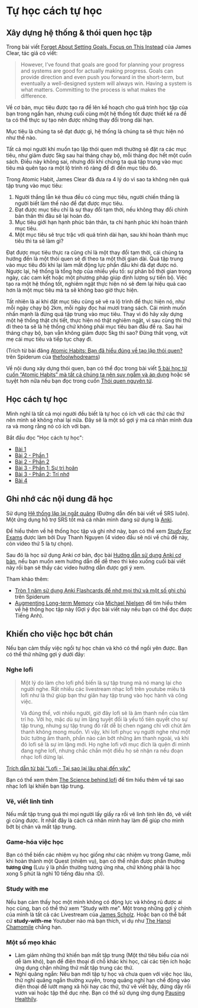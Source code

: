 # Tự học cách tự học

## Xây dựng hệ thống & thói quen học tập
Trong bài viết [Forget About Setting Goals. Focus on This Instead](https://jamesclear.com/goals-systems) của James Clear, tác giả có viết:

> However, I’ve found that goals are good for planning your progress and systems are good for actually making progress. 
> Goals can provide direction and even push you forward in the short-term, but eventually a well-designed system will always win. Having a system is what matters. Committing to the process is what makes the difference.

Về cơ bản, mục tiêu được tạo ra để lên kế hoạch cho quá trình học tập của bạn trong ngắn hạn, nhưng cuối cùng một hệ thống tốt được thiết kế ra để ta có thể thực sự tạo nên được những thay đổi trong dài hạn. 

Mục tiêu là chúng ta sẽ đạt được gì, hệ thống là chúng ta sẽ thực hiện nó như thế nào.

Tất cả mọi người khi muốn tạo lập thói quen mới thường sẽ đặt ra các mục tiêu, như giảm được 5kg sau hai tháng chạy bộ, mỗi tháng đọc hết một cuốn sách. Điều này không sai, nhưng đôi khi chúng ta quá tập trung vào mục tiêu mà quên tạo ra một lộ trình rõ ràng để đi đến mục tiêu đó. 

Trong Atomic Habit, James Clear đã đưa ra 4 lý do vì sao ta không nên quá tập trung vào mục tiêu: 

1. Người thắng lẫn kẻ thua đều có cùng mục tiêu, người chiến thắng là người biết làm thế nào để đạt được mục tiêu.
2. Đạt được mục tiêu chỉ là sự thay đổi tạm thời, nếu không thay đổi chính bản thân thì đâu sẽ lại hoàn đó.
3. Mục tiêu giới hạn hạnh phúc bản thân, ta chỉ hạnh phúc khi hoàn thành mục tiêu.
4. Một mục tiêu sẽ trục trặc với quá trình dài hạn, sau khi hoàn thành mục tiêu thì ta sẽ làm gì?

Đạt được mục tiêu thực ra cũng chỉ là một thay đổi tạm thời, cái chúng ta hướng đến là một thói quen sẽ đi theo ta một thời gian dài. Quá tập trung vào mục tiêu đôi khi lại làm mất động lực phấn đấu khi đã đạt được nó. Ngược lại, hệ thống là tổng hợp của nhiều yếu tố: sự phân bổ thời gian trong ngày, các cam kết hoặc một phương pháp giúp định lượng sự tiến bộ. Việc tạo ra một hệ thống tốt, nghiêm ngặt thực hiện nó sẽ đem lại hiệu quả cao hơn là một mục tiêu mà ta sẽ không bao giờ thực hiện.

Tất nhiên là ai khi đặt mục tiêu cũng sẽ vẽ ra lộ trình để thực hiện nó, như mỗi ngày chạy bộ 2km, mỗi ngày đọc hai mươi trang sách. Cái mình muốn nhấn mạnh là đừng quá tập trung vào mục tiêu. Thay vì đó hãy xây dựng một hệ thống thật chi tiết, thực hiện nó thật nghiêm ngặt, vì sau cùng thì thứ đi theo ta sẽ là hệ thống chứ không phải mục tiêu ban đầu đề ra. Sau hai tháng chạy bộ, bạn vẫn không giảm được 5kg thì sao? Đừng thất vọng, vứt mẹ cái mục tiêu và tiếp tục chạy đi.

(Trích từ bài đăng [Atomic Habits: Bạn đã hiểu đúng về tạo lập thói quen?](https://spiderum.com/bai-dang/Gioi-thieu-Atomic-Habits-Lieu-ban-co-thuc-su-hieu-ve-viec-tao-lap-thoi-quen-YsBHNEgJ418B) trên Spiderum của [thefoolwhodreams](https://spiderum.com/nguoi-dung/kaitokid14121998))

Về nội dung xây dựng thói quen, bạn có thể đọc trong bài viết [5 bài học từ cuốn “Atomic Habits” mà tất cả chúng ta nên suy ngẫm và áp dụng](https://spiderum.com/bai-dang/5-bai-hoc-tu-cuon-Atomic-Habits-ma-tat-ca-chung-ta-nen-suy-ngam-va-ap-dung-13uQRZQqBfWl) hoặc sẽ tuyệt hơn nữa nếu bạn đọc trong cuốn [Thói quen nguyên tử](https://tiki.vn/sach-atomic-habits-thay-doi-ti-hon-hieu-qua-bat-ngo-nhung-thay-doi-nho-tao-nen-thanh-cong-lon-tang-kem-bookmark-p145289356.html).

## Học cách tự học

Mình nghĩ là tất cả mọi người đều biết là tự học có ích với các thứ các thứ nên mình sẽ không nhai lại nữa. Đây sẽ là một số gợi ý mà cá nhân mình đưa ra và mong rằng nó có ích với bạn.

Bắt đầu đọc "Học cách tự học":

- [Bài 1](https://spiderum.com/bai-dang/Learning-How-to-Learn-Week-1-5ii)
- [Bài 2 - Phần 1](https://spiderum.com/bai-dang/Learning-How-to-Learn-Week-2-Part-1-5kh)
- [Bài 2 - Phần 2](https://spiderum.com/bai-dang/Learning-How-to-Learn-Week-2-Part-2-5kz)
- [Bài 3 - Phần 1: Sự trì hoãn](https://spiderum.com/bai-dang/Learning-How-to-Learn-Week-3-Part-1-Procrastination-n4v)
- [Bài 3 - Phần 2: Trí nhớ](https://spiderum.com/bai-dang/Learning-How-to-Learn-Week-3-Part-2-Memory-ntw)
- [Bài 4](https://spiderum.com/bai-dang/Learning-How-to-Learn-Week-4-oto)

## Ghi nhớ các nội dung đã học

Sử dụng [Hệ thống lặp lại ngắt quãng](https://daihocmo.github.io/ngoai-ngu/srs/) (Đường dẫn đến bài viết về SRS luôn). Một ứng dụng hỗ trợ SRS tốt mà cá nhân mình đang sử dụng là [Anki](https://apps.ankiweb.net/).

Để hiểu thêm về hệ thống học tập và ghi nhớ này, bạn có thể xem [Study For Exams](https://www.youtube.com/playlist?list=PLCI5VGItTkAtyyUY_DJ3-_L90BUD6Aeg9) được làm bởi Duy Thanh Nguyen (4 video đầu sẽ nói về chủ đề này, còn video thứ 5 là tự chọn).

Sau đó là học sử dụng Anki cơ bản, đọc bài [Hướng dẫn sử dụng Anki cơ bản](https://daihocmo.github.io/ngoai-ngu/anki/), nếu bạn muốn xem hướng dẫn để dễ theo thì kéo xuống cuối bài viết này rồi bạn sẽ thấy các video hướng dẫn được gợi ý xem.

Tham khảo thêm:

- [Tròn 1 năm sử dụng Anki Flashcards để nhớ mọi thứ và một số ghi chú](https://spiderum.com/bai-dang/Tron-1-nam-su-dung-Anki-de-nho-moi-thu-va-mot-so-ghi-chu-8pz) trên Spiderum
- [Augmenting Long-term Memory](https://augmentingcognition.com/ltm.html) của [Michael Nielsen](https://michaelnielsen.org) để tìm hiểu thêm về hệ thống học tập này (Gợi ý đọc bài viết này nếu bạn có thể đọc được Tiếng Anh).

## Khiến cho việc học bớt chán

Nếu bạn cảm thấy việc ngồi tự học chán và khó có thể ngồi yên được. Bạn có thể thử những gợi ý dưới đây:

### Nghe lofi

> Một lý do làm cho lofi phổ biến là sự tập trung mà nó mang lại cho người nghe. Rất nhiều các livestream nhạc lofi trên youtube miêu tả lofi như là thứ giúp bạn thư giãn hay tập trung vào học hành và công việc.
>
> Và đúng thế, với nhiều người, giờ đây lofi sẽ là âm thanh nền của tâm trí họ. Với họ, mặc dù sự im lặng tuyệt đối là yếu tố tiên quyết cho sự tập trung, nhưng sự tập trung đó rất dễ bị chen ngang chỉ với chút âm thanh không mong muốn. Vì vậy, khi lofi phục vụ người nghe như một bức tường âm thanh, phần nào cản bớt những âm thanh ngoài, và khi đó lofi sẽ là sự im lặng mới. Họ nghe lofi với mục đích là quên đi mình đang nghe lofi, nhưng chắc chắn một điều họ sẽ nhận ra nếu đoạn nhạc lofi dừng lại.

[Trích dẫn từ bài "Lofi - Tại sao lại lâu phai đến vậy"](https://spiderum.com/bai-dang/Lofi-Tai-sao-lai-lau-phai-den-vay-102w)

Bạn có thể xem thêm [The Science behind lofi](https://www.youtube.com/watch?v=OeFujF6LdAM) để tìm hiểu thêm về tại sao nhạc lofi lại khiến bạn tập trung.

### Vẽ, viết linh tinh

Nếu mất tập trung quá thì mọi người lấy giấy ra rồi vẽ linh tinh lên đó, vẽ viết gì cũng được. Ít nhất đây là cách cá nhân mình hay làm để giúp cho mình bớt bị chán và mất tập trung.

### Game-hóa việc học

Bạn có thể biến các nhiệm vụ học giống như các nhiệm vụ trong Game, mỗi khi hoàn thành một Quest (nhiệm vụ), bạn có thể nhận được phần thưởng **tương ứng** (Lưu ý là phần thưởng tương ứng nha, chứ không phải là học xong 5 phút là nghỉ 10 tiếng đâu nha :D).

### Study with me

Nếu bạn cảm thấy học một mình không có động lực và không rủ được ai học cùng, bạn có thể thử xem "Study with me". Một trong những gợi ý chính của mình là tất cả các Livestream của [James Scholz](https://www.youtube.com/@JamesScholz/streams). Hoặc bạn có thể bất cứ **study-with-me** Youtuber nào mà bạn thích, ví dụ như [The Hanoi Chamomile](https://www.youtube.com/@TheHanoiChamomile) chẳng hạn.


### Một số mẹo khác

- Làm giảm những thứ khiến bạn mất tập trung (Một thứ tiêu biểu của nói dễ làm khó), bạn để điện thoại đi chỗ khác khi học, cài các tiện ích hoặc ứng dụng chặn những thứ mất tập trung các thứ.
- Nghỉ quãng ngắn: Nếu bạn mới tập tự học và chưa quen với việc học lâu, thử nghỉ quãng ngắn thường xuyên, trong quãng nghỉ hạn chế động vào điện thoại để lướt mạng xã hội hay các thứ, thử vẽ viết bậy, đứng dậy rồi vươn vai hoặc tập thể dục nhẹ. Bạn có thể sử dụng ứng dụng [Pausing Healthily](https://f-droid.org/en/packages/org.secuso.privacyfriendlypausinghealthily/).

